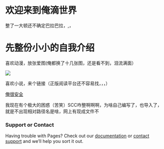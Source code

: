 <!DOCTYPE html>
<html lang="zh-cn">
<head>
	<meta charset="utf-8">
	<title>小小的世界</title>
	<link href="" =“stylesheet” type="text/css" href="">
</head>
<body>
<h1>欢迎来到俺滴世界</h1>
<p>整了一大顿还不确定巴拉巴拉，,，</p>
<h1>先整份小小的自我介绍</h1>
<p>喜欢动漫，放张爱图(俺都换了十几张图，还是看不到，泪流满面）</p>
<img src="https://c-ssl.duitang.com/uploads/item/201708/10/20170810110622_zYkCZ.jpeg">
<p>喜欢小说，来个链接（正版阅读平台还不容易找，，，）</p>
<a href="https://ubook.reader.qq.com/intro.html?bid=933335&amp;b_f=231004">俺很安全</a>
<p>我现在有个极大的困惑（苦笑）SCC咋整啊啊啊，为啥自己编写了，也导入了，就是不出现相对路径名是啥，网上有现成文件不</p>
</body>
</html>

### Support or Contact

Having trouble with Pages? Check out our [documentation](https://docs.github.com/categories/github-pages-basics/) or [contact support](https://github.com/contact) and we’ll help you sort it out.
